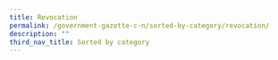 ```yaml
---
title: Revocation
permalink: /government-gazette-c-n/sorted-by-category/revocation/
description: ""
third_nav_title: Sorted by category
---
```

